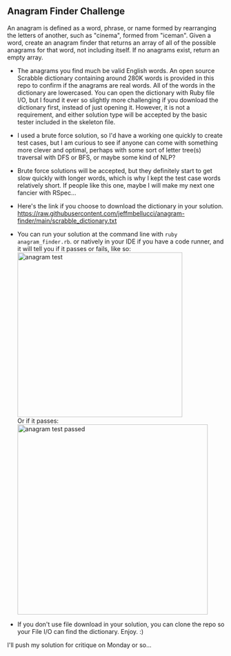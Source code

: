 ## Anagram Finder Challenge

An anagram is defined as a word, phrase, or name formed by rearranging the letters of another, such as "cinema", formed from "iceman".  Given a word, create an anagram finder that returns an array of all of the possible anagrams for that word, not including itself.  If no anagrams exist, return an empty array.

- The anagrams you find much be valid English words.  An open source Scrabble dictionary containing around 280K words is provided in this repo to confirm if the anagrams are real words.  All of the words in the dictionary are lowercased.  You can open the dictionary with Ruby file I/O, but I found it ever so slightly more challenging if you download the dictionary first, instead of just opening it.  However, it is not a requirement, and either solution type will be accepted by the basic tester included in the skeleton file.

- I used a brute force solution, so I'd have a working one quickly to create test cases, but I am curious to see if anyone can come with something more clever and optimal, perhaps with some sort of letter tree(s) traversal with DFS or BFS, or maybe some kind of NLP?

- Brute force solutions will be accepted, but they definitely start to get slow quickly with longer words, which is why I kept the test case words relatively short. If people like this one, maybe I will make my next one fancier with RSpec...
- Here's the link if you choose to download the dictionary in your solution.
https://raw.githubusercontent.com/jeffmbellucci/anagram-finder/main/scrabble_dictionary.txt

- You can run your solution at the command line with `ruby anagram_finder.rb`. or natively in your IDE if you have a code runner, and it will tell you if it passes or fails, like so:<br/><img width="382" alt="anagram test" src="https://github.com/jeffmbellucci/anagram-finder/assets/5009669/d505308a-eb67-4881-b27f-ade164faaf19"><br/>
Or if it passes: <br/><img width="441" alt="anagram test passed" src="https://github.com/jeffmbellucci/anagram-finder/assets/5009669/0e92d65e-b72b-485b-86d3-0ba06ce04c1d">

- If you don't use file download in your solution, you can clone the repo so your File I/O can find the dictionary.  Enjoy. :)

I'll push my solution for critique on Monday or so...
